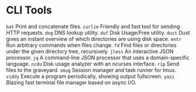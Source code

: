 # CLI Tools

`bat` Print and concatenate files.
`curlie` Friendly and fast tool for sending HTTP requests.
`dog` DNS lookup utility.
`duf` Disk Usage/Free utility.
`dust` Dust gives an instant overview of which directories are using disk space.
`entr` Run arbitrary commands when files change.
`fd` Find files or directories under the given directory tree, recursively.
`jless` An interactive JSON processor.
`jq` A command-line JSON processor that uses a domain-specific language.
`ncdu` Disk usage analyzer with an ncurses interface.
`rip` Send files to the graveyard.
`smug` Session manager and task runner for tmux.
`viddy` Execute a program periodically, showing output fullscreen.
`yazi` Blazing fast terminal file manager based on async I/O.
